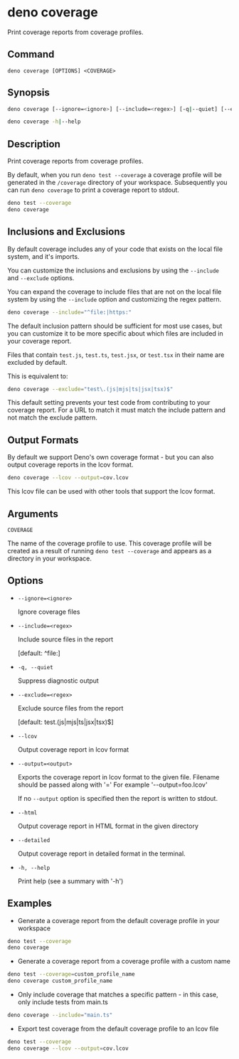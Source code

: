 # deno coverage

Print coverage reports from coverage profiles.

## Command

`deno coverage [OPTIONS] <COVERAGE>`

## Synopsis

```bash
deno coverage [--ignore=<ignore>] [--include=<regex>] [-q|--quiet] [--exclude=<regex>] [--lcov] [--output=<output>] [--html] [--detailed] [-h|--help] <COVERAGE>

deno coverage -h|--help
```

## Description

Print coverage reports from coverage profiles.

By default, when you run `deno test --coverage` a coverage profile will be generated in the `/coverage` directory of your workspace.
Subsequently you can run `deno coverage` to print a coverage report to stdout.

```bash
deno test --coverage
deno coverage
```

## Inclusions and Exclusions

By default coverage includes any of your code that exists on the local file system, and it's imports.

You can customize the inclusions and exclusions by using the `--include` and `--exclude` options.

You can expand the coverage to include files that are not on the local file system by using the `--include` option and customizing the regex pattern.

```bash
deno coverage --include="^file:|https:"
```

The default inclusion pattern should be sufficient for most use cases, but you can customize it to be more specific about which files are included in your coverage report.

Files that contain `test.js`, `test.ts`, `test.jsx`, or `test.tsx` in their name are excluded by default.

This is equivalent to:

```bash
deno coverage --exclude="test\.(js|mjs|ts|jsx|tsx)$"
```

This default setting prevents your test code from contributing to your coverage report.
For a URL to match it must match the include pattern and not match the exclude pattern.

## Output Formats

By default we support Deno's own coverage format - but you can also output coverage reports in the lcov format.

```bash
deno coverage --lcov --output=cov.lcov
```

This lcov file can be used with other tools that support the lcov format.

## Arguments

`COVERAGE`

The name of the coverage profile to use.
This coverage profile will be created as a result of running `deno test --coverage` and appears as a directory in your workspace.

## Options

- `--ignore=<ignore>`

    Ignore coverage files

- `--include=<regex>`

    Include source files in the report

    [default: ^file:]

- `-q, --quiet`

    Suppress diagnostic output

- `--exclude=<regex>`

    Exclude source files from the report

    [default: test\.(js|mjs|ts|jsx|tsx)$]

- `--lcov`

    Output coverage report in lcov format

- `--output=<output>`

    Exports the coverage report in lcov format to the given file.
    Filename should be passed along with '=' For example '--output=foo.lcov'

    If no `--output` option is specified then the report is written to stdout.

- `--html`

    Output coverage report in HTML format in the given directory

- `--detailed`

    Output coverage report in detailed format in the terminal.

- `-h, --help`

    Print help (see a summary with '-h')

## Examples

- Generate a coverage report from the default coverage profile in your workspace

```bash
deno test --coverage
deno coverage
```

- Generate a coverage report from a coverage profile with a custom name

```bash
deno test --coverage=custom_profile_name
deno coverage custom_profile_name
```

- Only include coverage that matches a specific pattern - in this case, only include tests from main.ts

```bash
deno coverage --include="main.ts"
```

- Export test coverage from the default coverage profile to an lcov file

```bash
deno test --coverage
deno coverage --lcov --output=cov.lcov
```
